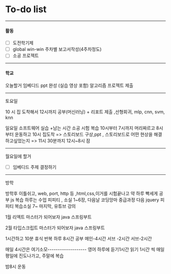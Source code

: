 # To-do list

----------------
#### 활동

- [ ] 도전학기제
- [ ] global win-win 주차별 보고서작성(4주차정도)
- [ ] 소공 프로젝트

-------------
#### 학교

오늘할거
임베디드 ppt 완성 (실습 영상 포함)
알고리즘 프로젝트 제출


-------------------
토요일

10 시 집 도착해서 12시까지 공부(머신러닝) + 리포트 제출
,선형회귀, mlp, cnn, svm, knn

일요일
소프트웨어 실습 +남는 시간 소공 시험 복습 
10시부터  7시까지 머리짜르고 8시부터 운동하고 10시 집도착 => 
스토리보드 구상,ppt , 스토리보드로 어떤 현상을 해결하고싶었는지 => 11시 30분까지 
12시~8시 잠


---------------
월요일에  할거

- [ ] 임베디드 주제 결정하기

-------------
방학

방학후 이틀쉬고,
web, port, http 등 ,html,css,이거를 시험끝나고 약 하루 빡세게 공부
js 복습 하루는 수업 피피티 , 소실 1~6장, 다음날 코딩앙마 중급과정
다음 jquery 피피티 복습소실 7~ 마지막, 유튜브 강의

1월
리엑트 마스터가 되어보자
java
스프링부트

2월
타입스크립트 마스터가 되어보자
java
스프링부트


1시간하고 10분 휴식 반복
하루 8시간 공부 
메인-4시간
서브 -2시간
서브-2시간

매일 4시간은 여기소모-------------------
영어 하루에 듣기1시간 읽기 1시간 씩 매일
평일에 진도나가고, 주말에 복습

밤8시 운동